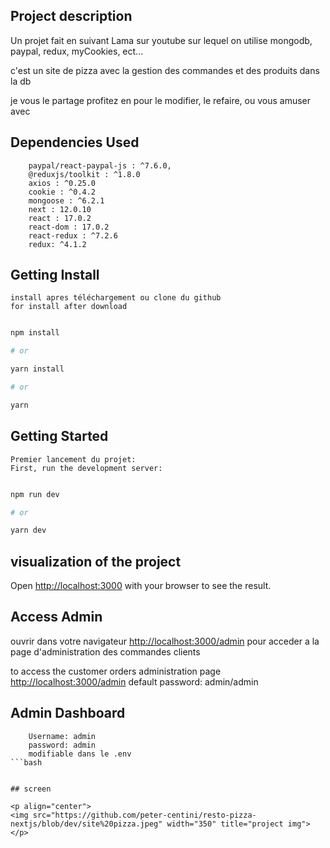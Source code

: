 ## Project description

Un projet fait en suivant Lama sur youtube sur lequel on utilise mongodb, paypal, redux, myCookies, ect...

c'est un site de pizza avec la gestion des commandes et des produits dans la db 

je vous le partage profitez en pour le modifier, le refaire, ou vous amuser avec 

## Dependencies Used
```
    paypal/react-paypal-js : ^7.6.0,
    @reduxjs/toolkit : ^1.8.0
    axios : ^0.25.0
    cookie : ^0.4.2
    mongoose : ^6.2.1
    next : 12.0.10
    react : 17.0.2
    react-dom : 17.0.2
    react-redux : ^7.2.6
    redux: ^4.1.2
```

## Getting Install 

    install apres téléchargement ou clone du github
    for install after download 
    
```bash

npm install

# or

yarn install

# or

yarn

```

## Getting Started

    Premier lancement du projet:
    First, run the development server:


```bash

npm run dev

# or

yarn dev

```
## visualization of the project

Open [http://localhost:3000](http://localhost:3000) with your browser to see the result.

## Access Admin

ouvrir dans votre navigateur [http://localhost:3000/admin](http://localhost:3000/admin)
pour acceder a la page d'administration des commandes clients


to access the customer orders administration page [http://localhost:3000/admin](http://localhost:3000/admin)
default password: admin/admin

## Admin Dashboard
```
    Username: admin
    password: admin
    modifiable dans le .env
```bash


## screen 

<p align="center">
<img src="https://github.com/peter-centini/resto-pizza-nextjs/blob/dev/site%20pizza.jpeg" width="350" title="project img">
</p>
